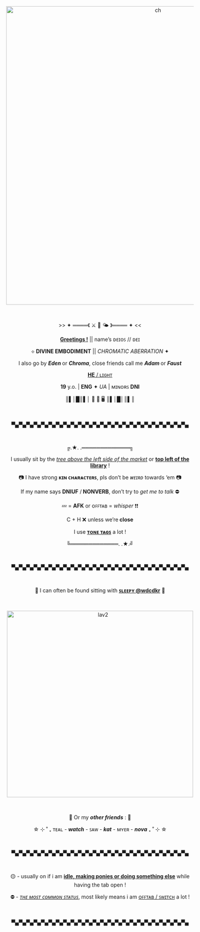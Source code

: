 <p><br></p>
<p align="center">
    <img width="800" src="https://i.postimg.cc/3x7sHCW8/222fsdfsdf.png" alt="ch">
</p>
<p><br></p>
<p><p align="center">>> ✦ ════《 ⚔️ 🌻 🌤️ 》════ ✦ <<</p>

<p><p align="center"><b><a href="https://open.spotify.com/playlist/48p0jUiUxjjbdKJRPEH6Rq?si=8a15a43518534b19">Greetings !</a></b> || name’s ᴅᴇɪᴏꜱ // ᴅᴇɪ</p>
<p><p align="center">⟡ <b>DIVINE EMBODIMENT</b> || <i>CHROMATIC ABERRATION </i>✦</p>
<p><p align="center">I also go by <i><b>Eden </b></i>or <i><b>Chroma</b></i>, close friends call me <i><b>Adam </b></i>or <i><b>Faust</b></i></p>
<p><p align="center"><b><a href="https://pronouns.cc/@desolyx-xvii">HE</a></b><a href="https://pronouns.cc/@desolyx-xvii"> / ʟɪɢʜᴛ</a></p>
<p><p align="center"><b>19</b> y.o. | <b>ENG</b> ✦ <i>UA </i>| ᴍɪɴᴏʀꜱ <b>DNI</b></p>

<p><p align="center">║▌│█║▌│ 💾 🌈 🖥️ ║▌│█│║▌║</p>

<p><br></p>
<p><p align="center">▀▄▀▄▀▄▀▄▀▄▀▄▀▄▀▄▀▄▀▄▀▄▀▄▀▄▀▄▀▄▀▄▀▄▀▄▀▄▀▄▀▄▀▄▀▄▀▄</p>
<p><br></p>

<p><p align="center">╔.★. .═════════════╗</p>

<p><p align="center">I usually sit by the <i><u>tree above the left side of the market</i></u> or <b><u>top left of the library</b></u> !</p>
<p><p align="center">📷 I have strong <b>ᴋɪɴ ᴄʜᴀʀᴀᴄᴛᴇʀꜱ</b>, pls don’t be <i>ᴡᴇɪʀᴅ </i>towards ‘em 📷</p>
<p><p align="center">If my name says <b>DNIUF</b> /<b> </b><b>NONVERB</b>, don’t try to <i>get me to talk </i>⛔</p>
<p><p align="center">💤 = <b>AFK</b> or ᴏꜰꜰᴛᴀʙ = <i>whisper</i> ❗❗</p>
<p><p align="center">C + H ❌ unless we’re<b> close</b></p>
<p><p align="center">I use <b><u>ᴛᴏɴᴇ ᴛᴀɢꜱ</b></u> a lot !</p>

<p><p align="center">╚═════════════. .★.╝</p>
<p><br></p>
<p><p align="center">▀▄▀▄▀▄▀▄▀▄▀▄▀▄▀▄▀▄▀▄▀▄▀▄▀▄▀▄▀▄▀▄▀▄▀▄▀▄▀▄▀▄▀▄▀▄▀▄</p>
<p><br></p>
<p><p align="center">💜 I can often be found sitting with <b><u>ꜱʟᴇᴇᴘʏ </b></u> <a target="_blank" rel="noopener noreferrer" href="https://github.com/wdcdkr"><strong>@wdcdkr</strong></a> 🔮</p>
<p><br></p>
<p align="center">
    <img width="500" src="https://i.postimg.cc/vTwT1Lsq/Screenshot-2024-11-24-094423.png" alt="lav2">
</p>
<p><br></p>
  



<p><p align="center">💖 Or my <i><b>other friends</b></i> : 💖</p>

<p><p align="center">☆ ⊹ ˚ ₊ ᴛᴇᴀʟ - <i><b>watch</b></i> - ꜱᴀᴡ - <i><b>kat</b></i> - ᴍʏᴇʀ - <i><b>nova</b></i> ₊ ˚ ⊹ ☆</p>
<p><br></p>
<p><p align="center">▀▄▀▄▀▄▀▄▀▄▀▄▀▄▀▄▀▄▀▄▀▄▀▄▀▄▀▄▀▄▀▄▀▄▀▄▀▄▀▄▀▄▀▄▀▄▀▄</p>
<p><br></p>
<p><p align="center">🟡 - usually on if i am <b><u>idle, making ponies or doing something else</b></u> while having the tab open !</p>
<p><p align="center">⛔ - <i><u>ᴛʜᴇ ᴍᴏꜱᴛ ᴄᴏᴍᴍᴏɴ ꜱᴛᴀᴛᴜꜱ</i></u>, most likely means i am <u>ᴏꜰꜰᴛᴀʙ / ꜱᴡɪᴛᴄʜ</u> a lot !</p>

<p><br></p>
<p><p align="center">▀▄▀▄▀▄▀▄▀▄▀▄▀▄▀▄▀▄▀▄▀▄▀▄▀▄▀▄▀▄▀▄▀▄▀▄▀▄▀▄▀▄▀▄▀▄▀▄</p>
<p><br></p>
